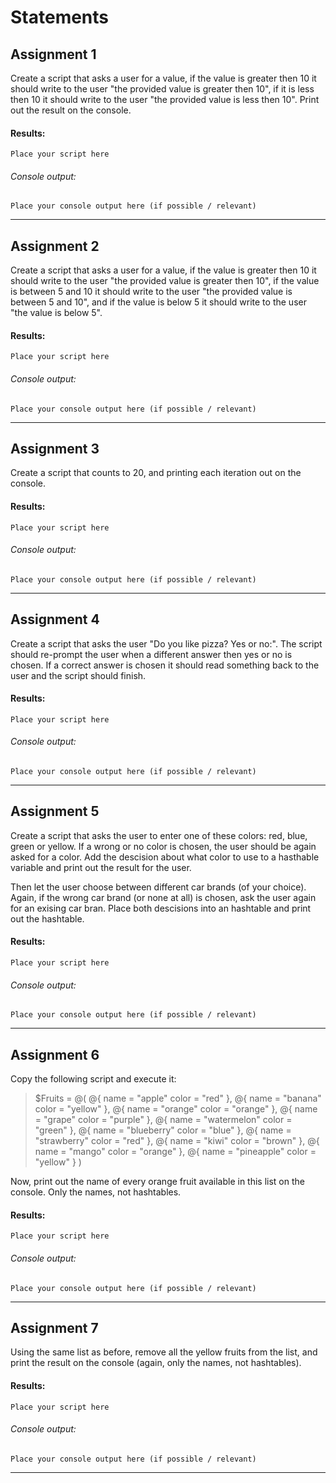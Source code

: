 # Statements
## Assignment 1
Create a script that asks a user for a value, if the value is greater then 10 it should write to the user "the provided value is greater then 10", if it is less then 10 it should write to the user "the provided value is less then 10". Print out the result on the console.
#### Results:
```
Place your script here
```
###### Console output:
```
Place your console output here (if possible / relevant)
```
______

## Assignment 2
Create a script that asks a user for a value, if the value is greater then 10 it should write to the user "the provided value is greater then 10", if the value is between 5 and 10 it should write to the user "the provided value is between 5 and 10", and if the value is below 5 it should write to the user "the value is below 5".
#### Results:
```
Place your script here
```
###### Console output:
```
Place your console output here (if possible / relevant)
```
______

## Assignment 3
Create a script that counts to 20, and printing each iteration out on the console.
#### Results:
```
Place your script here
```
###### Console output:
```
Place your console output here (if possible / relevant)
```
______

## Assignment 4
Create a script that asks the user "Do you like pizza? Yes or no:". The script should re-prompt the user when a different answer then yes or no is chosen. If a correct answer is chosen it should read something back to the user and the script should finish.
#### Results:
```
Place your script here
```
###### Console output:
```
Place your console output here (if possible / relevant)
```
______

## Assignment 5
Create a script that asks the user to enter one of these colors: red, blue, green or yellow. If a wrong or no color is chosen, the user should be again asked for a color. Add the descision about what color to use to a hasthable variable and print out the result for the user. 

Then let the user choose between different car brands (of your choice). Again, if the wrong car brand (or none at all) is chosen, ask the user again for an exising car bran. Place both descisions into an hashtable and print out the hashtable.
#### Results:
```
Place your script here
```
###### Console output:
```
Place your console output here (if possible / relevant)
```
______
## Assignment 6
Copy the following script and execute it:
> $Fruits = @(
    @{
        name  = "apple"
        color = "red"
    },
    @{
        name  = "banana"
        color = "yellow"
    },
    @{
        name  = "orange"
        color = "orange"
    },
    @{
        name  = "grape"
        color = "purple"
    },
    @{
        name  = "watermelon"
        color = "green"
    },
    @{
        name  = "blueberry"
        color = "blue"
    },
    @{
        name  = "strawberry"
        color = "red"
    },
    @{
        name  = "kiwi"
        color = "brown"
    },
    @{
        name  = "mango"
        color = "orange"
    },
    @{
        name  = "pineapple"
        color = "yellow"
    }
)

Now, print out the name of every orange fruit available in this list on the console. Only the names, not hashtables.
#### Results:
```
Place your script here
```
###### Console output:
```
Place your console output here (if possible / relevant)
```
______

## Assignment 7
Using the same list as before, remove all the yellow fruits from the list, and print the result on the console (again, only the names, not hashtables).
#### Results:
```
Place your script here
```
###### Console output:
```
Place your console output here (if possible / relevant)
```
______